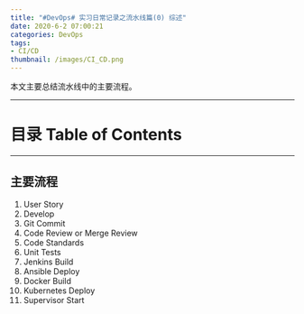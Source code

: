 ```yaml
---
title: "#DevOps# 实习日常记录之流水线篇(0) 综述"
date: 2020-6-2 07:00:21
categories: DevOps
tags:
- CI/CD
thumbnail: /images/CI_CD.png
---
```




本文主要总结流水线中的主要流程。



---



<!-- more -->



# **目录 Table of Contents**

<!-- toc -->

---

## 主要流程

1. User Story
2. Develop
3. Git Commit
4. Code Review or Merge Review
5. Code Standards
6. Unit Tests
7. Jenkins Build
8. Ansible Deploy
9. Docker Build
10. Kubernetes Deploy
11. Supervisor Start